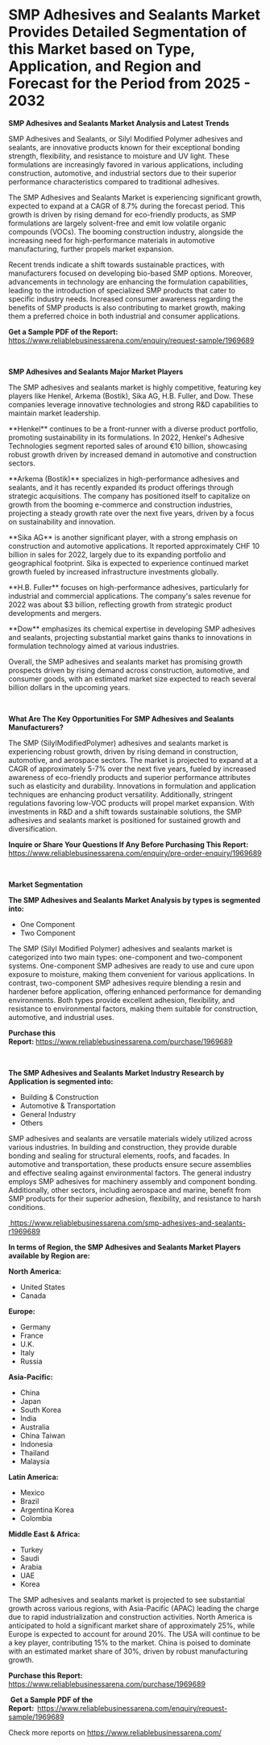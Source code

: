<p><h1>SMP Adhesives and Sealants Market Provides Detailed Segmentation of this Market based on Type, Application, and Region and Forecast for the Period from 2025 - 2032</h1></p><p><strong>SMP Adhesives and Sealants Market Analysis and Latest Trends</strong></p>
<p><p>SMP Adhesives and Sealants, or Silyl Modified Polymer adhesives and sealants, are innovative products known for their exceptional bonding strength, flexibility, and resistance to moisture and UV light. These formulations are increasingly favored in various applications, including construction, automotive, and industrial sectors due to their superior performance characteristics compared to traditional adhesives.</p><p>The SMP Adhesives and Sealants Market is experiencing significant growth, expected to expand at a CAGR of 8.7% during the forecast period. This growth is driven by rising demand for eco-friendly products, as SMP formulations are largely solvent-free and emit low volatile organic compounds (VOCs). The booming construction industry, alongside the increasing need for high-performance materials in automotive manufacturing, further propels market expansion.</p><p>Recent trends indicate a shift towards sustainable practices, with manufacturers focused on developing bio-based SMP options. Moreover, advancements in technology are enhancing the formulation capabilities, leading to the introduction of specialized SMP products that cater to specific industry needs. Increased consumer awareness regarding the benefits of SMP products is also contributing to market growth, making them a preferred choice in both industrial and consumer applications.</p></p>
<p><strong>Get a Sample PDF of the Report:&nbsp;</strong> <a href="https://www.reliablebusinessarena.com/enquiry/request-sample/1969689?utm_campaign=2182&utm_medium=2&utm_source=Github&utm_content=ia&utm_term=03042025&utm_id=smp-adhesives-and-sealants">https://www.reliablebusinessarena.com/enquiry/request-sample/1969689</a></p>
<p>&nbsp;</p>
<p><strong>SMP Adhesives and Sealants Major Market Players</strong></p>
<p><p>The SMP adhesives and sealants market is highly competitive, featuring key players like Henkel, Arkema (Bostik), Sika AG, H.B. Fuller, and Dow. These companies leverage innovative technologies and strong R&D capabilities to maintain market leadership.</p><p>**Henkel** continues to be a front-runner with a diverse product portfolio, promoting sustainability in its formulations. In 2022, Henkel's Adhesive Technologies segment reported sales of around €10 billion, showcasing robust growth driven by increased demand in automotive and construction sectors.</p><p>**Arkema (Bostik)** specializes in high-performance adhesives and sealants, and it has recently expanded its product offerings through strategic acquisitions. The company has positioned itself to capitalize on growth from the booming e-commerce and construction industries, projecting a steady growth rate over the next five years, driven by a focus on sustainability and innovation.</p><p>**Sika AG** is another significant player, with a strong emphasis on construction and automotive applications. It reported approximately CHF 10 billion in sales for 2022, largely due to its expanding portfolio and geographical footprint. Sika is expected to experience continued market growth fueled by increased infrastructure investments globally.</p><p>**H.B. Fuller** focuses on high-performance adhesives, particularly for industrial and commercial applications. The company's sales revenue for 2022 was about $3 billion, reflecting growth from strategic product developments and mergers.</p><p>**Dow** emphasizes its chemical expertise in developing SMP adhesives and sealants, projecting substantial market gains thanks to innovations in formulation technology aimed at various industries. </p><p>Overall, the SMP adhesives and sealants market has promising growth prospects driven by rising demand across construction, automotive, and consumer goods, with an estimated market size expected to reach several billion dollars in the upcoming years.</p></p>
<p>&nbsp;</p>
<p><strong>What Are The Key Opportunities For SMP Adhesives and Sealants Manufacturers?</strong></p>
<p><p>The SMP (SilylModifiedPolymer) adhesives and sealants market is experiencing robust growth, driven by rising demand in construction, automotive, and aerospace sectors. The market is projected to expand at a CAGR of approximately 5-7% over the next five years, fueled by increased awareness of eco-friendly products and superior performance attributes such as elasticity and durability. Innovations in formulation and application techniques are enhancing product versatility. Additionally, stringent regulations favoring low-VOC products will propel market expansion. With investments in R&D and a shift towards sustainable solutions, the SMP adhesives and sealants market is positioned for sustained growth and diversification.</p></p>
<p><strong>Inquire or Share Your Questions If Any Before Purchasing This Report:</strong> <a href="https://www.reliablebusinessarena.com/enquiry/pre-order-enquiry/1969689?utm_campaign=2182&utm_medium=2&utm_source=Github&utm_content=ia&utm_term=03042025&utm_id=smp-adhesives-and-sealants">https://www.reliablebusinessarena.com/enquiry/pre-order-enquiry/1969689</a></p>
<p>&nbsp;</p>
<p><strong>Market Segmentation</strong></p>
<p><strong>The SMP Adhesives and Sealants Market Analysis by types is segmented into:</strong></p>
<p><ul><li>One Component</li><li>Two Component</li></ul></p>
<p><p>The SMP (Silyl Modified Polymer) adhesives and sealants market is categorized into two main types: one-component and two-component systems. One-component SMP adhesives are ready to use and cure upon exposure to moisture, making them convenient for various applications. In contrast, two-component SMP adhesives require blending a resin and hardener before application, offering enhanced performance for demanding environments. Both types provide excellent adhesion, flexibility, and resistance to environmental factors, making them suitable for construction, automotive, and industrial uses.</p></p>
<p><strong>Purchase this Report:&nbsp;</strong><a href="https://www.reliablebusinessarena.com/purchase/1969689?utm_campaign=2182&utm_medium=2&utm_source=Github&utm_content=ia&utm_term=03042025&utm_id=smp-adhesives-and-sealants">https://www.reliablebusinessarena.com/purchase/1969689</a></p>
<p>&nbsp;</p>
<p><strong>The SMP Adhesives and Sealants Market Industry Research by Application is segmented into:</strong></p>
<p><ul><li>Building & Construction</li><li>Automotive & Transportation</li><li>General Industry</li><li>Others</li></ul></p>
<p><p>SMP adhesives and sealants are versatile materials widely utilized across various industries. In building and construction, they provide durable bonding and sealing for structural elements, roofs, and facades. In automotive and transportation, these products ensure secure assemblies and effective sealing against environmental factors. The general industry employs SMP adhesives for machinery assembly and component bonding. Additionally, other sectors, including aerospace and marine, benefit from SMP products for their superior adhesion, flexibility, and resistance to harsh conditions.</p></p>
<p><a href="https://www.reliablebusinessarena.com/smp-adhesives-and-sealants-r1969689?utm_campaign=2182&utm_medium=2&utm_source=Github&utm_content=ia&utm_term=03042025&utm_id=smp-adhesives-and-sealants">&nbsp;https://www.reliablebusinessarena.com/smp-adhesives-and-sealants-r1969689</a></p>
<p><strong>In terms of Region, the SMP Adhesives and Sealants Market Players available by Region are:</strong></p>
<p>
    <p> <strong> North America: </strong>
        <ul>
            <li>United States</li>
            <li>Canada</li>
        </ul>
        </p> 
    <p> <strong> Europe: </strong>
        <ul>
            <li>Germany</li>
            <li>France</li>
            <li>U.K.</li>
            <li>Italy</li>
            <li>Russia</li>
        </ul>
        </p> 
    <p> <strong> Asia-Pacific: </strong>
        <ul>
            <li>China</li>
            <li>Japan</li>
            <li>South Korea</li>
            <li>India</li>
            <li>Australia</li>
            <li>China Taiwan</li>
            <li>Indonesia</li>
            <li>Thailand</li>
            <li>Malaysia</li>
        </ul>
        </p> 
    <p> <strong> Latin America: </strong>
        <ul>
            <li>Mexico</li>
            <li>Brazil</li>
            <li>Argentina Korea</li>
            <li>Colombia</li>
        </ul>
        </p> 
    <p> <strong> Middle East & Africa: </strong>
        <ul>
            <li>Turkey</li>
            <li>Saudi</li>
            <li>Arabia</li>
            <li>UAE</li>
            <li>Korea</li>
        </ul>
    </p>
    </p>
<p><p>The SMP adhesives and sealants market is projected to see substantial growth across various regions, with Asia-Pacific (APAC) leading the charge due to rapid industrialization and construction activities. North America is anticipated to hold a significant market share of approximately 25%, while Europe is expected to account for around 20%. The USA will continue to be a key player, contributing 15% to the market. China is poised to dominate with an estimated market share of 30%, driven by robust manufacturing growth.</p></p>
<p><strong>Purchase this Report: </strong><a href="https://www.reliablebusinessarena.com/purchase/1969689?utm_campaign=2182&utm_medium=2&utm_source=Github&utm_content=ia&utm_term=03042025&utm_id=smp-adhesives-and-sealants">https://www.reliablebusinessarena.com/purchase/1969689</a></p>
<p>&nbsp;<strong>Get a Sample PDF of the Report:&nbsp;&nbsp;</strong><a href="https://www.reliablebusinessarena.com/enquiry/request-sample/1969689?utm_campaign=2182&utm_medium=2&utm_source=Github&utm_content=ia&utm_term=03042025&utm_id=smp-adhesives-and-sealants">https://www.reliablebusinessarena.com/enquiry/request-sample/1969689</a></p>
<p><strong></strong></p>
<p>Check more reports on <a href="https://www.reliablebusinessarena.com/?utm_campaign=2182&utm_medium=2&utm_source=Github&utm_content=ia&utm_term=03042025&utm_id=smp-adhesives-and-sealants">https://www.reliablebusinessarena.com/</a></p>